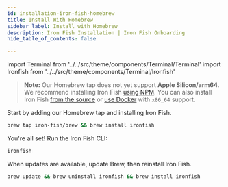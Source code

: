```yaml
---
id: installation-iron-fish-homebrew
title: Install With Homebrew
sidebar_label: Install with Homebrew
description: Iron Fish Installation | Iron Fish Onboarding
hide_table_of_contents: false

---
```


import Terminal from '../../src/theme/components/Terminal/Terminal'
import Ironfish from '../../src/theme/components/Terminal/Ironfish'

> **Note:** Our Homebrew tap does not yet support **Apple Silicon/arm64**. We recommend installing Iron Fish [using NPM](http://localhost:3000/docs/onboarding/installation-iron-fish). You can also install Iron Fish [from the source](#from-source) or [use Docker](#using-docker) with `x86_64` support.

Start by adding our Homebrew tap and installing Iron Fish.

```sh
brew tap iron-fish/brew && brew install ironfish
```

You're all set! Run the Iron Fish CLI:

```sh
ironfish
```

When updates are available, update Brew, then reinstall Iron Fish.

```sh
brew update && brew uninstall ironfish && brew install ironfish
```
